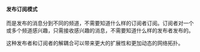 #### 发布订阅模式

而是发布的消息分到不同的频道，不需要知道什么样的订阅者订阅。订阅者对一个或多个频道感兴趣，只需接收感兴趣的消息，不需要知道什么样的发布者发布的。

这种发布者和订阅者的解耦合可以带来更大的扩展性和更加动态的网络拓扑。

